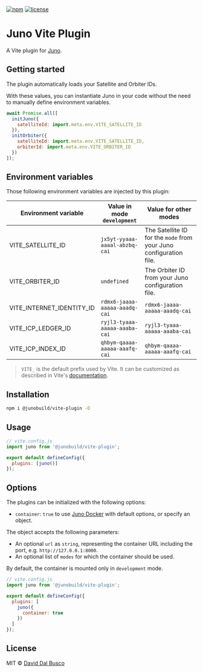 [![npm][npm-badge]][npm-badge-url]
[![license][npm-license]][npm-license-url]

[npm-badge]: https://img.shields.io/npm/v/@junobuild/vite-plugin
[npm-badge-url]: https://www.npmjs.com/package/@junobuild/vite-plugin
[npm-license]: https://img.shields.io/npm/l/@junobuild/vite-plugin
[npm-license-url]: https://github.com/junobuild/plugins/blob/main/LICENSE

# Juno Vite Plugin

A Vite plugin for [Juno].

## Getting started

The plugin automatically loads your Satellite and Orbiter IDs.

With these values, you can instantiate Juno in your code without the need to manually define environment variables.

```javascript
await Promise.all([
  initJuno({
    satelliteId: import.meta.env.VITE_SATELLITE_ID
  }),
  initOrbiter({
    satelliteId: import.meta.env.VITE_SATELLITE_ID,
    orbiterId: import.meta.env.VITE_ORBITER_ID
  })
]);
```

## Environment variables

Those following environment variables are injected by this plugin:

| Environment variable      | Value in mode `development`   | Value for other modes                                              |
| ------------------------- | ----------------------------- | ------------------------------------------------------------------ |
| VITE_SATELLITE_ID         | `jx5yt-yyaaa-aaaal-abzbq-cai` | The Satellite ID for the `mode` from your Juno configuration file. |
| VITE_ORBITER_ID           | `undefined`                   | The Orbiter ID from your Juno configuration file.                  |
| VITE_INTERNET_IDENTITY_ID | `rdmx6-jaaaa-aaaaa-aaadq-cai` | `rdmx6-jaaaa-aaaaa-aaadq-cai`                                      |
| VITE_ICP_LEDGER_ID        | `ryjl3-tyaaa-aaaaa-aaaba-cai` | `ryjl3-tyaaa-aaaaa-aaaba-cai`                                      |
| VITE_ICP_INDEX_ID         | `qhbym-qaaaa-aaaaa-aaafq-cai` | `qhbym-qaaaa-aaaaa-aaafq-cai`                                      |

> `VITE_` is the default prefix used by Vite. It can be customized as described in Vite's [documentation](https://vitejs.dev/guide/env-and-mode).

## Installation

```bash
npm i @junobuild/vite-plugin -D
```

## Usage

```javascript
// vite.config.js
import juno from '@junobuild/vite-plugin';

export default defineConfig({
  plugins: [juno()]
});
```

## Options

The plugins can be initialized with the following options:

- `container`: `true` to use [Juno Docker](https://github.com/junobuild/juno-docker) with default options, or specify an object.

The object accepts the following parameters:

- An optional `url` as `string`, representing the container URL including the port, e.g. `http://127.0.0.1:8000`.
- An optional list of `modes` for which the container should be used.

By default, the container is mounted only in `development` mode.

```javascript
// vite.config.js
import juno from '@junobuild/vite-plugin';

export default defineConfig({
  plugins: [
    juno({
      container: true
    })
  ]
});
```

## License

MIT © [David Dal Busco](mailto:david.dalbusco@outlook.com)

[juno]: https://juno.build
